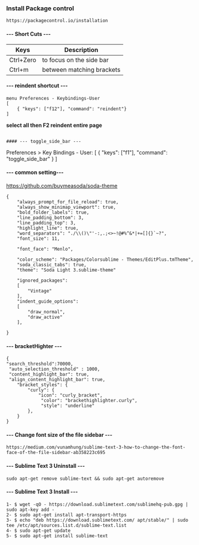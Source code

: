 ### Install Package control
	https://packagecontrol.io/installation

#### --- Short Cuts ---

Keys		| Description
----------------|--------------------
Ctrl+Zero	|	to focus on the side bar
Ctrl+m   	|	between matching brackets

#### --- reindent shortcut ---

```
menu Preferences - Keybindings-User
[
    { "keys": ["f12"], "command": "reindent"} 
]

```

**select all then F2 reindent entire page**

```

#### --- toggle_side_bar ---

```
 Preferences > Key Bindings - User:
[
    { "keys": ["f1"], "command": "toggle_side_bar" }
]


#### --- common setting---

https://github.com/buymeasoda/soda-theme

```
{
	"always_prompt_for_file_reload": true,
	"always_show_minimap_viewport": true,
	"bold_folder_labels": true,
	"line_padding_bottom": 3,
	"line_padding_top": 3,
	"highlight_line": true,
	"word_separators": "./\\()\"'-:,.;<>~!@#%^&*|+=[]{}`~?",
	"font_size": 11,

	"font_face": "Menlo",
	
	"color_scheme": "Packages/Colorsublime - Themes/EditPlus.tmTheme",
	"soda_classic_tabs": true,
	"theme": "Soda Light 3.sublime-theme"

	"ignored_packages":
	[
		"Vintage"
	],
	"indent_guide_options":
	[
		"draw_normal",
		"draw_active"
	],

}

```


#### --- bracketHighter ---

```
{
"search_threshold":70000,
 "auto_selection_threshold" : 1000,
 "content_highlight_bar": true,
 "align_content_highlight_bar": true,
	"bracket_styles": {
		"curly": {
		    "icon": "curly_bracket",
		     "color": "brackethighlighter.curly",
		     "style": "underline"
		},
	}
}

```


#### --- Change font size of the file sidebar ---

```
https://medium.com/vunamhung/sublime-text-3-how-to-change-the-font-face-of-the-file-sidebar-ab358223c695

```




#### --- Sublime Text 3 Uninstall ---

```
sudo apt-get remove sublime-text && sudo apt-get autoremove

```

#### --- Sublime Text 3 Install ---

```
1- $ wget -qO - https://download.sublimetext.com/sublimehq-pub.gpg | sudo apt-key add -
2- $ sudo apt-get install apt-transport-https
3- $ echo "deb https://download.sublimetext.com/ apt/stable/" | sudo tee /etc/apt/sources.list.d/sublime-text.list
4- $ sudo apt-get update
5- $ sudo apt-get install sublime-text

```



